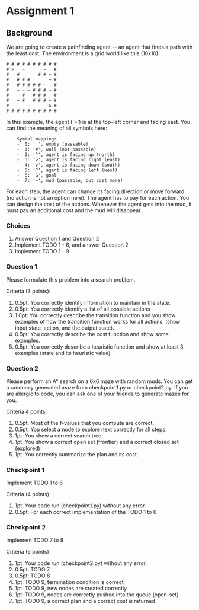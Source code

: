 # Assignment 1

## Background

We are going to create a pathfinding agent -- an agent that finds a path with the least cost. The environment is a grid world like this (10x10):

```text
# # # # # # # # # #
# >   ~       ~   #
#   #       # # ~ #
#   # # #       ~ #
#   # # # # # ~   #
#   ~ ~ ~ # # # ~ #
#     #   # # #   #
#   ~ #   # # # ~ #
#       ~       G #
# # # # # # # # # #

```

In this example, the agent ('>') is at the top-left corner and facing east. You can find the meaning of all symbols here:

```text
    Symbol mapping:
    -  0: ' ', empty (passable)
    -  1: '#', wall (not passable)
    -  2: '^', agent is facing up (north)
    -  3: '>', agent is facing right (east)
    -  4: 'v', agent is facing down (south)
    -  5: '^', agent is facing left (west)
    -  6: 'G', goal
    -  7: '~', mud (passable, but cost more)
```

For each step, the agent can change its facing direction or move forward (no action is not an option here). The agent has to pay for each action. You can design the cost of the actions. Whenever the agent gets into the mud, it must pay an additional cost and the mud will disappear.

### Choices

1. Answer Question 1 and Question 2
2. Implement TODO 1 - 6, and answer Question 2
3. Implement TODO 1 - 9

### Question 1

Please formulate this problem into a search problem.

Criteria (3 points):

1. 0.5pt: You correctly identify information to maintain in the state.
2. 0.5pt: You correctly identify a list of all possible actions
3. 1.0pt: You correctly describe the transition function and you show examples of how the transition function works for all actions. (show input state, action, and the output state).
4. 0.5pt: You correctly describe the cost function and show some examples.
5. 0.5pt: You correctly describe a heuristic function and show at least 3 examples (state and its heuristic value)

### Question 2

Please perform an A* search on a 6x6 maze with random muds. You can get a randomly generated maze from checkpoint1.py or checkpoint2.py. If you are allergic to code, you can ask one of your friends to generate mazes for you.

Criteria 4 points:

1. 0.5pt: Most of the f-values that you compute are correct.
2. 0.5pt: You select a node to explore next correctly for all steps.
3. 1pt: You show a correct search tree.
4. 1pt: You show a correct open set (frontier) and a correct closed set (explored)
5. 1pt: You correctly summarize the plan and its cost.

### Checkpoint 1

Implement TODO 1 to 6

Criteria (4 points)

1. 1pt: Your code run (checkpoint1.py) without any error.
2. 0.5pt: For each correct implementation of the TODO 1 to 6

### Checkpoint 2

Implement TODO 7 to 9

Criteria (6 points)

1. 1pt: Your code run (checkpoint2.py) without any error.
2. 0.5pt: TODO 7
3. 0.5pt: TODO 8
4. 1pt: TODO 9, termination condition is correct
5. 1pt: TODO 9, new nodes are created correctly
6. 1pt: TODO 9, nodes are correctly pushed into the queue (open-set)
7. 1pt: TODO 9, a correct plan and a correct cost is returned
